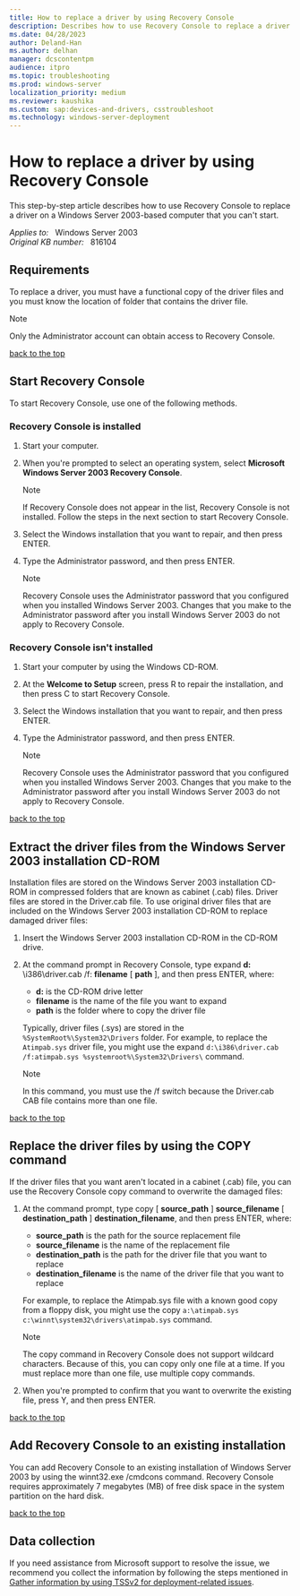 ```yaml
---
title: How to replace a driver by using Recovery Console
description: Describes how to use Recovery Console to replace a driver on a Windows Server 2003-based computer that you can't start.
ms.date: 04/28/2023
author: Deland-Han
ms.author: delhan
manager: dcscontentpm
audience: itpro
ms.topic: troubleshooting
ms.prod: windows-server
localization_priority: medium
ms.reviewer: kaushika
ms.custom: sap:devices-and-drivers, csstroubleshoot
ms.technology: windows-server-deployment
---
```

# How to replace a driver by using Recovery Console

This step-by-step article describes how to use Recovery Console to replace a driver on a Windows Server 2003-based computer that you can't start.

_Applies to:_ &nbsp; Windows Server 2003  
_Original KB number:_ &nbsp; 816104

## Requirements

To replace a driver, you must have a functional copy of the driver files and you must know the location of folder that contains the driver file.

> [!NOTE]
> Only the Administrator account can obtain access to Recovery Console.

[back to the top](#requirements)  

## Start Recovery Console

To start Recovery Console, use one of the following methods.

### Recovery Console is installed

1. Start your computer.
2. When you're prompted to select an operating system, select **Microsoft Windows Server 2003 Recovery Console**.

    > [!NOTE]
    > If Recovery Console does not appear in the list, Recovery Console is not installed. Follow the steps in the next section to start Recovery Console.
3. Select the Windows installation that you want to repair, and then press ENTER.
4. Type the Administrator password, and then press ENTER.

    > [!NOTE]
    > Recovery Console uses the Administrator password that you configured when you installed Windows Server 2003. Changes that you make to the Administrator password after you install Windows Server 2003 do not apply to Recovery Console.

### Recovery Console isn't installed

1. Start your computer by using the Windows CD-ROM.

2. At the **Welcome to Setup** screen, press R to repair the installation, and then press C to start Recovery Console.

3. Select the Windows installation that you want to repair, and then press ENTER.
4. Type the Administrator password, and then press ENTER.

    > [!NOTE]
    > Recovery Console uses the Administrator password that you configured when you installed Windows Server 2003. Changes that you make to the Administrator password after you install Windows Server 2003 do not apply to Recovery Console.

[back to the top](#requirements)  

## Extract the driver files from the Windows Server 2003 installation CD-ROM

Installation files are stored on the Windows Server 2003 installation CD-ROM in compressed folders that are known as cabinet (.cab) files. Driver files are stored in the Driver.cab file. To use original driver files that are included on the Windows Server 2003 installation CD-ROM to replace damaged driver files:

1. Insert the Windows Server 2003 installation CD-ROM in the CD-ROM drive.
2. At the command prompt in Recovery Console, type expand **d:** \i386\driver.cab /f: **filename** [ **path** ], and then press ENTER, where:

    - **d:** is the CD-ROM drive letter
    - **filename** is the name of the file you want to expand
    - **path** is the folder where to copy the driver file

    Typically, driver files (.sys) are stored in the `%SystemRoot%\System32\Drivers` folder. For example, to replace the `Atimpab.sys` driver file, you might use the expand `d:\i386\driver.cab /f:atimpab.sys %systemroot%\System32\Drivers\` command.

    > [!NOTE]
    > In this command, you must use the /f switch because the Driver.cab CAB file contains more than one file.

[back to the top](#requirements)  

## Replace the driver files by using the COPY command

If the driver files that you want aren't located in a cabinet (.cab) file, you can use the Recovery Console copy command to overwrite the damaged files:

1. At the command prompt, type copy [ **source_path** ] **source_filename** [ **destination_path** ] **destination_filename**, and then press ENTER, where:

    - **source_path** is the path for the source replacement file
    - **source_filename** is the name of the replacement file
    - **destination_path** is the path for the driver file that you want to replace
    - **destination_filename** is the name of the driver file that you want to replace

    For example, to replace the Atimpab.sys file with a known good copy from a floppy disk, you might use the copy `a:\atimpab.sys c:\winnt\system32\drivers\atimpab.sys` command.

    > [!NOTE]
    > The copy command in Recovery Console does not support wildcard characters. Because of this, you can copy only one file at a time. If you must replace more than one file, use multiple copy commands.
2. When you're prompted to confirm that you want to overwrite the existing file, press Y, and then press ENTER.  

[back to the top](#requirements)  

## Add Recovery Console to an existing installation

You can add Recovery Console to an existing installation of Windows Server 2003 by using the winnt32.exe /cmdcons command. Recovery Console requires approximately 7 megabytes (MB) of free disk space in the system partition on the hard disk.

[back to the top](#requirements)

## Data collection

If you need assistance from Microsoft support to resolve the issue, we recommend you collect the information by following the steps mentioned in [Gather information by using TSSv2 for deployment-related issues](../../windows-client/windows-troubleshooters/gather-information-using-tssv2-deployment.md).
